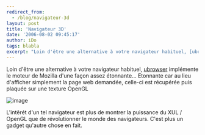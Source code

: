 ```yaml
---
redirect_from:
  - /blog/navigateur-3d
layout: post
title: 'Navigateur 3D'
date: '2006-08-02 09:45:17'
author: iDo
tags: blabla
excerpt: "Loin d'être une alternative à votre navigateur habituel, [ubrowser](http://ubrowser.com/index.php) implémente le moteur de Mozilla d'une façon assez étonnante...     \nEtonnante car au lieu d'afficher simplement la page web demandée, celle-ci est récupérée puis plaquée sur une texture OpenGL  \n  \n )   \n  \nL'intêrét d'un tel      …"
---
```


Loin d'être une alternative à votre navigateur habituel, [ubrowser](http://ubrowser.com/index.php) implémente le moteur de Mozilla d'une façon assez étonnante...
Etonnante car au lieu d'afficher simplement la page web demandée, celle-ci est récupérée puis plaquée sur une texture OpenGL

 ![image](http://img57.imageshack.us/img57/3126/screenshot06qf4.jpg)

L'intêrét d'un tel navigateur est plus de montrer la puissance du XUL / OpenGL que de révolutionner le monde des navigateurs. C'est plus un gadget qu'autre chose en fait.
